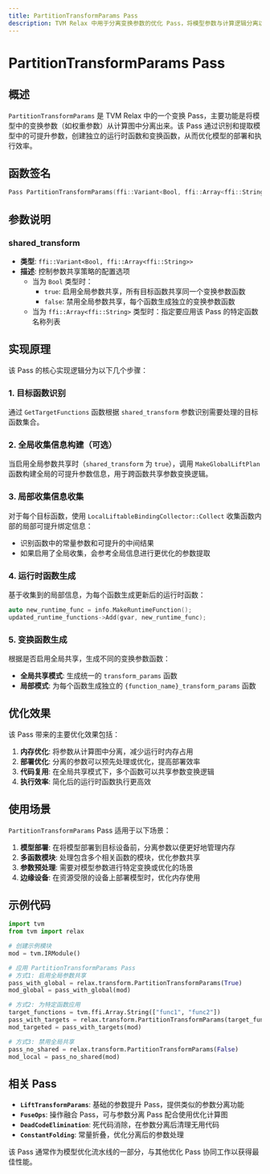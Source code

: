 ```yaml
---
title: PartitionTransformParams Pass
description: TVM Relax 中用于分离变换参数的优化 Pass，将模型参数与计算逻辑分离以便更高效地部署。
---
```


# PartitionTransformParams Pass

## 概述

`PartitionTransformParams` 是 TVM Relax 中的一个变换 Pass，主要功能是将模型中的变换参数（如权重参数）从计算图中分离出来。该 Pass 通过识别和提取模型中的可提升参数，创建独立的运行时函数和变换函数，从而优化模型的部署和执行效率。

## 函数签名

```cpp
Pass PartitionTransformParams(ffi::Variant<Bool, ffi::Array<ffi::String>> shared_transform)
```

## 参数说明

### shared_transform
- **类型**: `ffi::Variant<Bool, ffi::Array<ffi::String>>`
- **描述**: 控制参数共享策略的配置选项
  - 当为 `Bool` 类型时：
    - `true`: 启用全局参数共享，所有目标函数共享同一个变换参数函数
    - `false`: 禁用全局参数共享，每个函数生成独立的变换参数函数
  - 当为 `ffi::Array<ffi::String>` 类型时：指定要应用该 Pass 的特定函数名称列表

## 实现原理

该 Pass 的核心实现逻辑分为以下几个步骤：

### 1. 目标函数识别
通过 `GetTargetFunctions` 函数根据 `shared_transform` 参数识别需要处理的目标函数集合。

### 2. 全局收集信息构建（可选）
当启用全局参数共享时（`shared_transform` 为 `true`），调用 `MakeGlobalLiftPlan` 函数构建全局的可提升参数信息，用于跨函数共享参数变换逻辑。

### 3. 局部收集信息收集
对于每个目标函数，使用 `LocalLiftableBindingCollector::Collect` 收集函数内部的局部可提升绑定信息：
- 识别函数中的常量参数和可提升的中间结果
- 如果启用了全局收集，会参考全局信息进行更优化的参数提取

### 4. 运行时函数生成
基于收集到的局部信息，为每个函数生成更新后的运行时函数：
```cpp
auto new_runtime_func = info.MakeRuntimeFunction();
updated_runtime_functions->Add(gvar, new_runtime_func);
```

### 5. 变换函数生成
根据是否启用全局共享，生成不同的变换参数函数：
- **全局共享模式**: 生成统一的 `transform_params` 函数
- **局部模式**: 为每个函数生成独立的 `{function_name}_transform_params` 函数

## 优化效果

该 Pass 带来的主要优化效果包括：

1. **内存优化**: 将参数从计算图中分离，减少运行时内存占用
2. **部署优化**: 分离的参数可以预先处理或优化，提高部署效率
3. **代码复用**: 在全局共享模式下，多个函数可以共享参数变换逻辑
4. **执行效率**: 简化后的运行时函数执行更高效

## 使用场景

`PartitionTransformParams` Pass 适用于以下场景：

1. **模型部署**: 在将模型部署到目标设备前，分离参数以便更好地管理内存
2. **多函数模块**: 处理包含多个相关函数的模块，优化参数共享
3. **参数预处理**: 需要对模型参数进行特定变换或优化的场景
4. **边缘设备**: 在资源受限的设备上部署模型时，优化内存使用

## 示例代码

```python
import tvm
from tvm import relax

# 创建示例模块
mod = tvm.IRModule()

# 应用 PartitionTransformParams Pass
# 方式1: 启用全局参数共享
pass_with_global = relax.transform.PartitionTransformParams(True)
mod_global = pass_with_global(mod)

# 方式2: 为特定函数应用
target_functions = tvm.ffi.Array.String(["func1", "func2"])
pass_with_targets = relax.transform.PartitionTransformParams(target_functions)
mod_targeted = pass_with_targets(mod)

# 方式3: 禁用全局共享
pass_no_shared = relax.transform.PartitionTransformParams(False)
mod_local = pass_no_shared(mod)
```

## 相关 Pass

- **`LiftTransformParams`**: 基础的参数提升 Pass，提供类似的参数分离功能
- **`FuseOps`**: 操作融合 Pass，可与参数分离 Pass 配合使用优化计算图
- **`DeadCodeElimination`**: 死代码消除，在参数分离后清理无用代码
- **`ConstantFolding`**: 常量折叠，优化分离后的参数处理

该 Pass 通常作为模型优化流水线的一部分，与其他优化 Pass 协同工作以获得最佳性能。